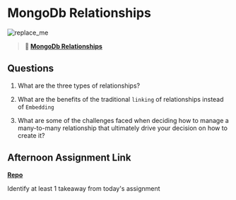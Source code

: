 # MongoDb Relationships

![replace_me](https://codeworks.blob.core.windows.net/public/assets/img/illustrations/placeholder.svg)

> **📖 [MongoDb Relationships](https://codeworksacademy.com/fs-student-guide/resources/wk5/02-Relationships)**

## Questions

1. What are the three types of relationships?

2. What are the benefits of the traditional `linking` of relationships instead of `Embedding`

3. What are some of the challenges faced when deciding how to manage a many-to-many relationship that ultimately drive your decision on how to create it?

## Afternoon Assignment Link

**[Repo](https://github.com/Parker-ward/<ASSIGNMENT_REPO>)**

Identify at least 1 takeaway from today's assignment
